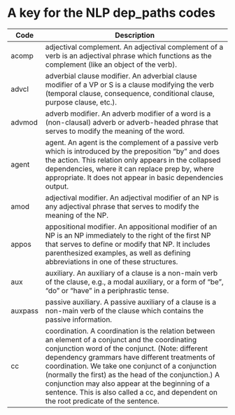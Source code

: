 # A key for the NLP dep_paths codes

Code | Description
-------|--------
acomp | adjectival complement. An adjectival complement of a verb is an adjectival phrase which functions as the complement (like an object of the verb).
advcl | adverbial clause modifier. An adverbial clause modifier of a VP or S is a clause modifying the verb (temporal clause, consequence, conditional clause, purpose clause, etc.).
advmod | adverb modifier. An adverb modifier of a word is a (non-clausal) adverb or adverb-headed phrase that serves to modify the meaning of the word.
agent | agent. An agent is the complement of a passive verb which is introduced by the preposition “by” and does the action. This relation only appears in the collapsed dependencies, where it can replace prep by, where appropriate. It does not appear in basic dependencies output.
amod | adjectival modifier. An adjectival modifier of an NP is any adjectival phrase that serves to modify the meaning of the NP.
appos | appositional modifier. An appositional modifier of an NP is an NP immediately to the right of the first NP that serves to define or modify that NP. It includes parenthesized examples, as well as defining abbreviations in one of these structures.
aux | auxiliary. An auxiliary of a clause is a non-main verb of the clause, e.g., a modal auxiliary, or a form of “be”, “do” or “have” in a periphrastic tense.
auxpass | passive auxiliary. A passive auxiliary of a clause is a non-main verb of the clause which contains the passive information.
cc | coordination. A coordination is the relation between an element of a conjunct and the coordinating conjunction word of the conjunct. (Note: different dependency grammars have different treatments of coordination. We take one conjunct of a conjunction (normally the first) as the head of the conjunction.) A conjunction may also appear at the beginning of a sentence. This is also called a cc, and dependent on the root predicate of the sentence.
